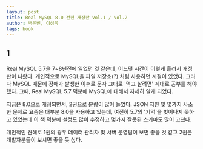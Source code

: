 ```yaml
---
layout: post
title: Real MySQL 8.0 전편 개정판 Vol.1 / Vol.2
author: 백은빈, 이성욱
tags: book
---
```


## 1

Real MySQL 5.7을 7~8년전에 읽었던 것 같은데, 어느덧 시간이 이렇게 흘러서 개정판이 나왔다. 개인적으로 MySQL을 파일 저장소(?) 처럼 사용하던 시절이 있었다. 그러다 MySQL 때문에 장애가 발생한 이후로 문자 그대로 '먹고 살려면' 제대로 공부를 해야 했다. 그때, Real MySQL 5.7 덕분에 MySQL에 대해서 자세히 알게 되었다.

지금은 8.0으로 개정되면서, 2권으로 분량이 많이 늘었다. JSON 지원 및 몇가지 사소한 문제로 요즘은 대부분 8.0을 사용하고 있는데, 여전히 5.7의 '기억'을 벗어나지 못하고 있었는데 이 책 덕분에 설정도 많이 수정하고 몇가지 잘못된 스키마도 많이 고쳤다.

개인적인 견해로 1권의 경우 데이터 관리자 및 서버 운영팀이 보면 좋을 것 같고 2권은 개발자분들이 보시면 좋을 듯 싶다.
